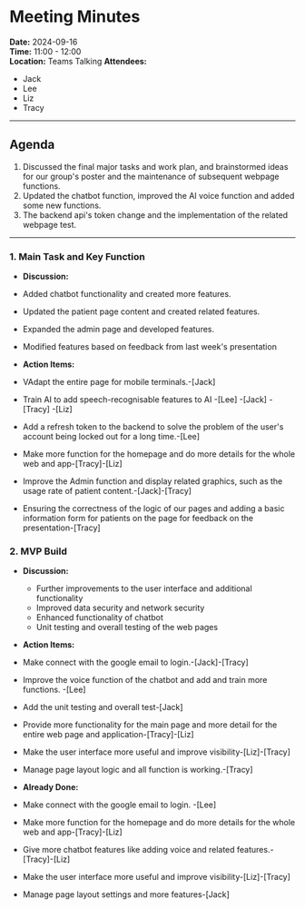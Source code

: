 # Meeting Minutes

**Date:** 2024-09-16  
**Time:** 11:00 - 12:00  
**Location:** Teams Talking 
**Attendees:** 
- Jack
- Lee
- Liz
- Tracy

---

## Agenda

1. Discussed the final major tasks and work plan, and brainstormed ideas for our group's poster and the maintenance of subsequent webpage functions.
2. Updated the chatbot function, improved the AI voice function and added some new functions.
3. The backend api's token change and the implementation of the related webpage test.

---

### 1. Main Task and Key Function
- **Discussion:** 
 - Added chatbot functionality and created more features.
 - Updated the patient page content and created related features.
 - Expanded the admin page and developed features.
 - Modified features based on feedback from last week's presentation

- **Action Items:**
 - VAdapt the entire page for mobile terminals.-[Jack]
 - Train AI to add speech-recognisable features to AI -[Lee] -[Jack] -[Tracy] -[Liz]
 - Add a refresh token to the backend to solve the problem of the user's account being locked out for a long time.-[Lee]
 - Make more function for the homepage and do more details for the whole web and app-[Tracy]-[Liz]
 - Improve the Admin function and display related graphics, such as the usage rate of patient content.-[Jack]-[Tracy]
 - Ensuring the correctness of the logic of our pages and adding a basic information 
 form for patients on the page for feedback on the presentation-[Tracy]
 
### 2. MVP Build
- **Discussion:**
  - Further improvements to the user interface and additional functionality
  - Improved data security and network security
  - Enhanced functionality of chatbot
  - Unit testing and overall testing of the web pages
- **Action Items:**
- Make connect with the google email to login.-[Jack]-[Tracy]
- Improve the voice function of the chatbot and add and train more functions. -[Lee]
- Add the unit testing and overall test-[Jack]
- Provide more functionality for the main page and more detail for the entire web page and application-[Tracy]-[Liz]
- Make the user interface more useful and improve visibility-[Liz]-[Tracy]
- Manage page layout logic and all function is working.-[Tracy]


  
- **Already Done:**
 - Make connect with the google email to login. -[Lee]
 - Make more function for the homepage and do more details for the whole web and app-[Tracy]-[Liz]
 - Give more chatbot features like adding voice and related features.-[Tracy]-[Liz]
 - Make the user interface more useful and improve visibility-[Liz]-[Tracy]
 - Manage page layout settings and more features-[Jack]
 
